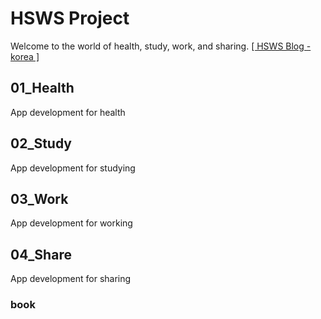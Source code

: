 # HSWS Project
Welcome to the world of health, study, work, and sharing.
<a href="https://hsws.tistory.com" target="_blank">[ HSWS Blog - korea ]</a>

## 01_Health
App development for health

## 02_Study
App development for studying

## 03_Work
App development for working

## 04_Share
App development for sharing
### book


<!--
**MetaStudy999/metastudy999** is a ✨ _special_ ✨ repository because its `README.md` (this file) appears on your GitHub profile.

Here are some ideas to get you started:

- 🔭 I’m currently working on ...
- 🌱 I’m currently learning ...
- 👯 I’m looking to collaborate on ...
- 🤔 I’m looking for help with ...
- 💬 Ask me about ...
- 📫 How to reach me: ...
- 😄 Pronouns: ...
- ⚡ Fun fact: ...

----------
vercel.app
----------

![header](https://capsule-render.vercel.app/api?type=${배경타입}&color=auto&height=${높이}&section=header&text=${텍스트}&fontSize=${글자크기}&animation=${텍스트 효과})

// 내 옵션
배경타입 : waving
높이 : 200
텍스트 : HelloWorld!%20!🥳
글자크기 : 50
텍스트효과 : twinkling


<img src="https://img.shields.io/badge/${아이콘}-${색상}?style=${뱃지스타일}&logo=${텍스트}&logoColor=${텍스트 색상}"/></a>&nbsp

// 사용한 옵션
뱃지스타일 : flat

-->
